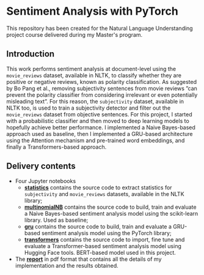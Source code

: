# Sentiment Analysis with PyTorch
This repository has been created for the Natural Language Understanding project course delivered during my Master's program.

## Introduction
This work performs sentiment analysis at document-level using the ``movie_reviews`` dataset, available in NLTK, to classify whether they are positive or negative reviews, known as polarity classification. As suggested by Bo Pang et al., removing subjectivity sentences from movie reviews ”can prevent the polarity classifier from considering irrelevant or even potentially misleading text”. For this reason, the ``subjectivity`` dataset, available in NLTK too, is used to train a subjectivity detector and filter out the ``movie_reviews`` dataset from objective sentences. For this project, I started with a probabilistic classifier and then moved to deep learning models to hopefully achieve better performance. I implemented a Naive Bayes-based approach used as baseline, then I implemented a GRU-based architecture using the Attention mechanism and pre-trained word embeddings, and finally a Transformers-based approach.

## Delivery contents
- Four Jupyter notebooks
  - [**statistics**](notebooks/statistics.ipynb) contains the source code to extract statistics for ``subjectivity`` and ``movie_reviews`` datasets, available in the NLTK library;
  - [**multinomialNB**](notebooks/multinomialNB.ipynb) contains the source code to build, train and evaluate a Naive Bayes-based sentiment analysis model using the scikit-learn library. Used as baseline;
  - [**gru**](notebooks/gru.ipynb) contains the source code to build, train and evaluate a GRU-based sentiment analysis model using the PyTorch library;
  - [**transformers**](notebooks/transformer.ipynb) contains the source code to import, fine tune and evaluate a Transformer-based sentiment analysis model using Hugging Face tools. BERT-based model used in this project.
- The [**report**](report.pdf) in pdf format that contains all the details of my implementation and the results obtained.